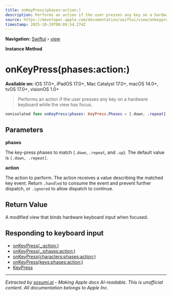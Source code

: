 ```yaml
---
title: onKeyPress(phases:action:)
description: Performs an action if the user presses any key on a hardware keyboard while the view has focus.
source: https://developer.apple.com/documentation/swiftui/view/onkeypress(phases:action:)
timestamp: 2025-10-29T00:09:54.274Z
---
```


**Navigation:** [Swiftui](/documentation/swiftui) › [view](/documentation/swiftui/view)

**Instance Method**

# onKeyPress(phases:action:)

**Available on:** iOS 17.0+, iPadOS 17.0+, Mac Catalyst 17.0+, macOS 14.0+, tvOS 17.0+, visionOS 1.0+

> Performs an action if the user presses any key on a hardware keyboard while the view has focus.

```swift
nonisolated func onKeyPress(phases: KeyPress.Phases = [.down, .repeat], action: @escaping (KeyPress) -> KeyPress.Result) -> some View
```

## Parameters

**phases**

The key-press phases to match (`.down`, `.repeat`, and `.up`). The default value is `[.down, .repeat]`.



**action**

The action to perform. The action receives a value describing the matched key event. Return `.handled` to consume the event and prevent further dispatch, or `.ignored` to allow dispatch to continue.



## Return Value

A modified view that binds hardware keyboard input when focused.

## Responding to keyboard input

- [onKeyPress(_:action:)](/documentation/swiftui/view/onkeypress(_:action:))
- [onKeyPress(_:phases:action:)](/documentation/swiftui/view/onkeypress(_:phases:action:))
- [onKeyPress(characters:phases:action:)](/documentation/swiftui/view/onkeypress(characters:phases:action:))
- [onKeyPress(keys:phases:action:)](/documentation/swiftui/view/onkeypress(keys:phases:action:))
- [KeyPress](/documentation/swiftui/keypress)

---

*Extracted by [sosumi.ai](https://sosumi.ai) - Making Apple docs AI-readable.*
*This is unofficial content. All documentation belongs to Apple Inc.*
